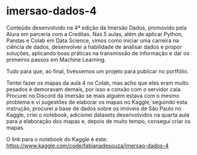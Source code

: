 # imersao-dados-4
Conteúdo desenvolvido na 4ª edição da Imersão Dados, promovido pela Alura em parceria com a Creditas. Nas 5 aulas, além de aplicar Python, Pandas e Colab em Data Science, vimos como iniciar uma carreira na ciência de dados, desenvolver a habilidade de analisar dados e propor soluções, aplicando boas práticas na transmissão de informação e dar os primeiros passos em Machine Learning.

Tudo para que, ao final, tivéssemos um projeto para publicar no portfólio.

Tentei fazer os mapas da aula 4 no Colab, mas acho que eles eram muito pesados e demoravam demais, por isso a conxão com o servidor caia. Procurei no Discord da imersão se mais alguém estava com o mesmo problema e vi sugestões de elaborar os mapas no Kaggle, seguindo esta instrução, procurei a base de dados sobre os imóveis de São Paulo no Kaggle, criei o notebook, adicionei datasets desenvolvidos na quarta aula para a elaboração dos mapas e, depois de muito tempo, consegui criar os mapas.

O link para o notebook do Kaggle é este: https://www.kaggle.com/code/fabianadesouza/imersao-dados-4
